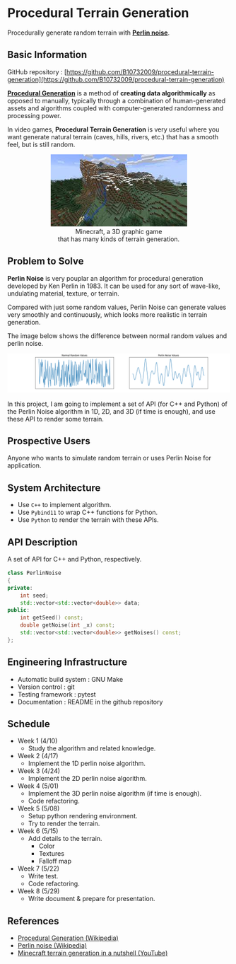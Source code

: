 # Procedural Terrain Generation #

Procedurally generate random terrain with **[Perlin noise](https://en.wikipedia.org/wiki/Perlin_noise)**.

## Basic Information ##

GitHub repository : [https://github.com/B10732009/procedural-terrain-generation](https://github.com/B10732009/procedural-terrain-generation)

**[Procedural Generation](https://en.wikipedia.org/wiki/Procedural_generation)** is a method of **creating data algorithmically** as opposed to manually, typically through a combination of human-generated assets and algorithms coupled with computer-generated randomness and processing power. 

In video games,  **Procedural Terrain Generation** is very useful where you want generate natural terrain (caves, hills, rivers, etc.) that has a smooth feel, but is still random.

<p style="text-align: center;">
    <img src="img/minecraft.png" alt="Compare"><br>
    Minecraft, a 3D graphic game <br>that has many kinds of terrain generation.
</p>

## Problem to Solve ##

**Perlin Noise** is very pouplar an algorithm for procedural generation developed by Ken Perlin in 1983. It can be used for any sort of wave-like, undulating material, texture, or terrain. 

Compared with just some random values, Perlin Noise can generate values very smoothly and continuously, which looks more realistic in terrain generation. 

The image below shows the difference between normal random values and perlin noise.

<p style="text-align: center;">
    <img src="img/compare.png" alt="Minecraft">
</p>

In this project, I am going to implement a set of API (for C++ and Python) of the Perlin Noise algorithm in 1D, 2D, and 3D (if time is enough), and use these API to render some terrain.

## Prospective Users ##

Anyone who wants to simulate random terrain or uses Perlin Noise for application.

## System Architecture ##

- Use `C++` to implement algorithm.
- Use `Pybind11` to wrap C++ functions for Python.
- Use `Python` to render the terrain with these APIs.

## API Description ##

A set of API for C++ and Python, respectively.

```cpp
class PerlinNoise
{
private:
    int seed;
    std::vector<std::vector<double>> data;    
public:
    int getSeed() const;
    double getNoise(int _x) const;
    std::vector<std::vector<double>> getNoises() const;
};
```

## Engineering Infrastructure ##

- Automatic build system : GNU Make
- Version control : git
- Testing framework : pytest
- Documentation : README in the github repository 

## Schedule ##

- Week 1 (4/10)
    - Study the algorithm and related knowledge.
- Week 2 (4/17)
    - Implement the 1D perlin noise algorithm.
- Week 3 (4/24)
    - Implement the 2D perlin noise algorithm.
- Week 4 (5/01)
    - Implement the 3D perlin noise algorithm (if time is enough).
    - Code refactoring.
- Week 5 (5/08)
    - Setup python rendering environment.
    - Try to render the terrain.
- Week 6 (5/15)
    - Add details to the terrain.
        - Color
        - Textures
        - Falloff map
- Week 7 (5/22)
    - Write test.
    - Code refactoring.
- Week 8 (5/29)
    - Write document & prepare for presentation. 

## References ##

- [Procedural Generation (Wikipedia)](https://en.wikipedia.org/wiki/Procedural_generation)
- [Perlin noise (Wikipedia)](https://en.wikipedia.org/wiki/Perlin_noise)
- [Minecraft terrain generation in a nutshell (YouTube)](https://www.youtube.com/watch?v=CSa5O6knuwI)